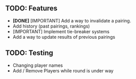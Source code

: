 ## TODO: Features

- **[DONE]** [IMPORTANT] Add a way to invalidate a pairing.        
- Add history (past pairings, rankings)
- [IMPORTANT] Implement tie-breaker systems
- Add a way to update results of previous pairings

## TODO: Testing
- Changing player names
- Add / Remove Players while round is under way
